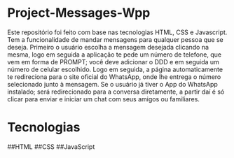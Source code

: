 # Project-Messages-Wpp

  Este repositório foi feito com base nas tecnologias HTML, CSS e Javascript. Tem a funcionalidade de mandar mensagens para qualquer pessoa que se deseja. 
  Primeiro o usuário escolha a mensagem desejada clicando na mesma, logo em seguida a aplicação te pede um número de telefone, que vem em forma de PROMPT; você deve adicionar o DDD e em seguida um número de celular escolhido.
  Logo em seguida, a página automaticamente te redireciona para o site oficial do WhatsApp, onde lhe entrega o número selecionado junto à mensagem.
  Se o usuário já tiver o App do WhatsApp instalado; será redirecionado para a conversa diretamente, a partir daí é só clicar para enviar e iniciar um chat com seus amigos ou familiares.
  
  # Tecnologias
  
  ##HTML
  ##CSS
  ##JavaScript
  
  
  
  
  
